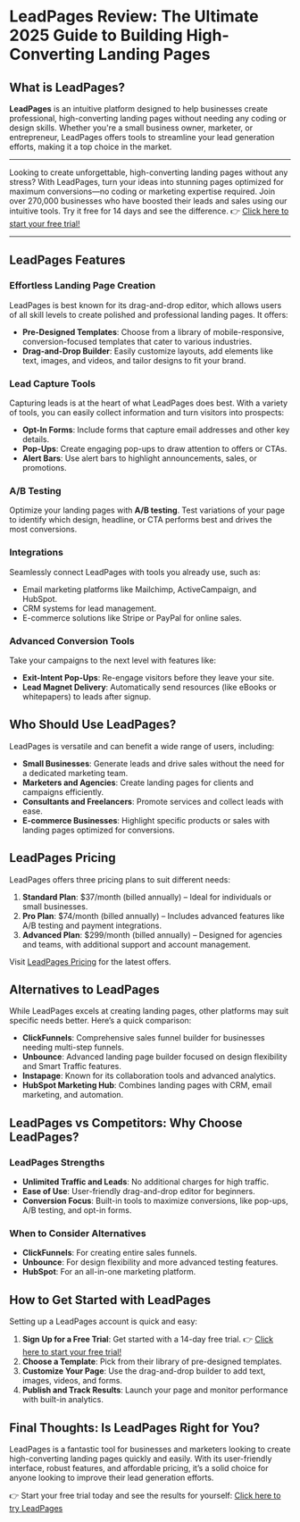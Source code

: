 # LeadPages Review: The Ultimate 2025 Guide to Building High-Converting Landing Pages

## What is LeadPages?

**LeadPages** is an intuitive platform designed to help businesses create professional, high-converting landing pages without needing any coding or design skills. Whether you're a small business owner, marketer, or entrepreneur, LeadPages offers tools to streamline your lead generation efforts, making it a top choice in the market.

---

Looking to create unforgettable, high-converting landing pages without any stress? With LeadPages, turn your ideas into stunning pages optimized for maximum conversions—no coding or marketing expertise required. Join over 270,000 businesses who have boosted their leads and sales using our intuitive tools. Try it free for 14 days and see the difference. 👉 [Click here to start your free trial!](https://bit.ly/LEadPages)

---

## LeadPages Features

### Effortless Landing Page Creation

LeadPages is best known for its drag-and-drop editor, which allows users of all skill levels to create polished and professional landing pages. It offers:

- **Pre-Designed Templates**: Choose from a library of mobile-responsive, conversion-focused templates that cater to various industries.
- **Drag-and-Drop Builder**: Easily customize layouts, add elements like text, images, and videos, and tailor designs to fit your brand.

### Lead Capture Tools

Capturing leads is at the heart of what LeadPages does best. With a variety of tools, you can easily collect information and turn visitors into prospects:

- **Opt-In Forms**: Include forms that capture email addresses and other key details.
- **Pop-Ups**: Create engaging pop-ups to draw attention to offers or CTAs.
- **Alert Bars**: Use alert bars to highlight announcements, sales, or promotions.

### A/B Testing

Optimize your landing pages with **A/B testing**. Test variations of your page to identify which design, headline, or CTA performs best and drives the most conversions.

### Integrations

Seamlessly connect LeadPages with tools you already use, such as:

- Email marketing platforms like Mailchimp, ActiveCampaign, and HubSpot.
- CRM systems for lead management.
- E-commerce solutions like Stripe or PayPal for online sales.

### Advanced Conversion Tools

Take your campaigns to the next level with features like:

- **Exit-Intent Pop-Ups**: Re-engage visitors before they leave your site.
- **Lead Magnet Delivery**: Automatically send resources (like eBooks or whitepapers) to leads after signup.

## Who Should Use LeadPages?

LeadPages is versatile and can benefit a wide range of users, including:

- **Small Businesses**: Generate leads and drive sales without the need for a dedicated marketing team.
- **Marketers and Agencies**: Create landing pages for clients and campaigns efficiently.
- **Consultants and Freelancers**: Promote services and collect leads with ease.
- **E-commerce Businesses**: Highlight specific products or sales with landing pages optimized for conversions.

## LeadPages Pricing

LeadPages offers three pricing plans to suit different needs:

1. **Standard Plan**: $37/month (billed annually) – Ideal for individuals or small businesses.
2. **Pro Plan**: $74/month (billed annually) – Includes advanced features like A/B testing and payment integrations.
3. **Advanced Plan**: $299/month (billed annually) – Designed for agencies and teams, with additional support and account management.

Visit [LeadPages Pricing](https://bit.ly/LEadPages) for the latest offers.

## Alternatives to LeadPages

While LeadPages excels at creating landing pages, other platforms may suit specific needs better. Here’s a quick comparison:

- **ClickFunnels**: Comprehensive sales funnel builder for businesses needing multi-step funnels.
- **Unbounce**: Advanced landing page builder focused on design flexibility and Smart Traffic features.
- **Instapage**: Known for its collaboration tools and advanced analytics.
- **HubSpot Marketing Hub**: Combines landing pages with CRM, email marketing, and automation.

## LeadPages vs Competitors: Why Choose LeadPages?

### LeadPages Strengths

- **Unlimited Traffic and Leads**: No additional charges for high traffic.
- **Ease of Use**: User-friendly drag-and-drop editor for beginners.
- **Conversion Focus**: Built-in tools to maximize conversions, like pop-ups, A/B testing, and opt-in forms.

### When to Consider Alternatives

- **ClickFunnels**: For creating entire sales funnels.
- **Unbounce**: For design flexibility and more advanced testing features.
- **HubSpot**: For an all-in-one marketing platform.

## How to Get Started with LeadPages

Setting up a LeadPages account is quick and easy:

1. **Sign Up for a Free Trial**: Get started with a 14-day free trial. 👉 [Click here to start your free trial!](https://bit.ly/LEadPages)
2. **Choose a Template**: Pick from their library of pre-designed templates.
3. **Customize Your Page**: Use the drag-and-drop builder to add text, images, videos, and forms.
4. **Publish and Track Results**: Launch your page and monitor performance with built-in analytics.

## Final Thoughts: Is LeadPages Right for You?

LeadPages is a fantastic tool for businesses and marketers looking to create high-converting landing pages quickly and easily. With its user-friendly interface, robust features, and affordable pricing, it’s a solid choice for anyone looking to improve their lead generation efforts.

👉 Start your free trial today and see the results for yourself: [Click here to try LeadPages](https://bit.ly/LEadPages)
